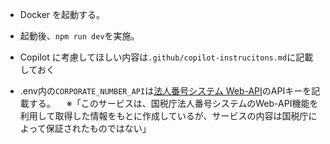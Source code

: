 - Docker を起動する。
- 起動後、`npm run dev`を実施。

- Copilot に考慮してほしい内容は`.github/copilot-instrucitons.md`に記載しておく
- .env内の`CORPORATE_NUMBER_API`は[法人番号システム Web-API](https://www.houjin-bangou.nta.go.jp/webapi/index.html#web-api01)のAPIキーを記載する。
　※「このサービスは、国税庁法人番号システムのWeb-API機能を利用して取得した情報をもとに作成しているが、サービスの内容は国税庁によって保証されたものではない」